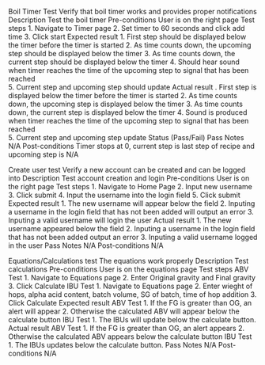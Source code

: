 Boil Timer Test
    Verify that boil timer works and provides proper notifications
Description
    Test the boil timer
Pre-conditions
    User is on the right page
Test steps
    1. Navigate to Timer page
    2. Set timer to 60 seconds and click add time
    3. Click start
Expected result
	1. First step should be displayed below the timer before the timer is started
	2. As time counts down, the upcoming step should be displayed below the timer
	3. As time counts down, the current step should be displayed below the timer
	4. Should hear sound when timer reaches the time of the upcoming step to signal that has been reached\
	5. Current step and upcoming step should update
Actual result
    . First step is displayed below the timer before the timer is started
	2. As time counts down, the upcoming step is displayed below the timer
	3. As time counts down, the current step is displayed below the timer
	4. Sound is produced when timer reaches the time of the upcoming step to signal that has been reached\
	5. Current step and upcoming step update
Status (Pass/Fail)
    Pass
Notes
    N/A
Post-conditions
    Timer stops at 0, current step is last step of recipe and upcoming step is N/A
    
   


Create user test
    Verify a new account can be created and can be logged into
Description
    Test account creation and login
Pre-conditions
    User is on the right page
Test steps
    1. Navigate to Home Page
    2. Input new username
    3. Click submit
	4. Input the username into the login field
	5. Click submit
Expected result
	1. The new username will appear below the field
	2. Inputing a username in the login field that has not been added will output an error
	3. Inputing a valid username will login the user
Actual result
	1. The new username appeared below the field
	2. Inputing a username in the login field that has not been added output an error
	3. Inputing a valid username logged in the user
    Pass
Notes
    N/A
Post-conditions
    N/A
    
    
Equations/Calculations test
    The equations work properly
Description
    Test calculations
Pre-conditions
    User is on the equations page
Test steps
  ABV Test
    1. Navigate to Equations page
    2. Enter Original gravity and Final gravity
    3. Click Calculate
  IBU Test
    1. Navigate to Equations page
    2. Enter wieght of hops, alpha acid content, batch volume, SG of batch, time of hop addition
    3. Click Calculate
Expected result
  ABV Test
    1. If the FG is greater than OG, an alert will appear
    2. Otherwise the calculated ABV will appear below the calculate button
  IBU Test
    1. The IBUs will update below the calculate button.
Actual result
  ABV Test
    1. If the FG is greater than OG, an alert appears
    2. Otherwise the calculated ABV appears below the calculate button
  IBU Test
    1. The IBUs updates below the calculate button.
    Pass
Notes
    N/A
Post-conditions
    N/A
